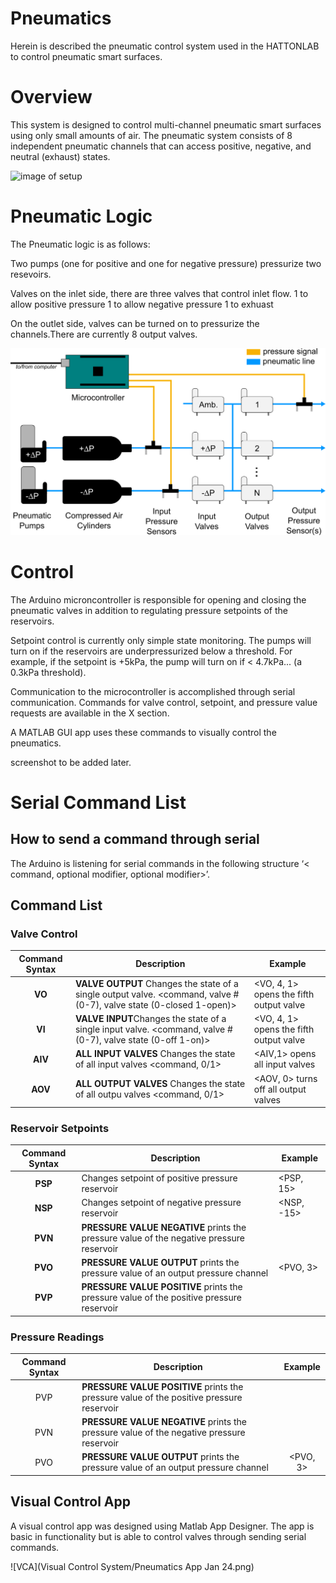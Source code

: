 # Pneumatics
Herein is described the pneumatic control system used in the HATTONLAB to control pneumatic smart surfaces.

# Overview
This system is designed to control multi-channel pneumatic smart surfaces using only small amounts of air. The pneumatic system consists of 8 independent pneumatic channels that can access positive, negative, and neutral (exhaust) states. 


![image of setup](Images/Jan%2021%202020/bigpneumatics.png)

# Pneumatic Logic

The Pneumatic logic is as follows:

Two pumps (one for positive and one for negative pressure) pressurize two resevoirs. 

Valves
on the inlet side, there are three valves that control inlet flow.
1 to allow positive pressure
1 to allow negative pressure
1 to exhuast

On the outlet side, valves can be turned on to pressurize the channels.There are currently 8 output valves.

![image of logic](Images/Jan%2021%202020/pressuresetup.png)

# Control

The Arduino microncontroller is responsible for opening and closing the pneumatic valves in addition to regulating pressure setpoints of the reservoirs. 

Setpoint control is currently only simple state monitoring. The pumps will turn on if the reservoirs are underpressurized below a threshold. For example, if the setpoint is +5kPa, the pump will turn on if < 4.7kPa... (a 0.3kPa threshold).

Communication to the microcontroller is accomplished through serial communication. Commands for valve control, setpoint, and pressure value requests are available in the X section.

A MATLAB GUI app uses these commands to visually control the pneumatics.

screenshot to be added later.

# Serial Command List

## How to send a command through serial

The Arduino is listening for serial commands in the following structure ‘< command, optional modifier, optional modifier>’.

## Command List

### Valve Control

| Command Syntax | Description                                                  | Example                                 |
| :------------: | ------------------------------------------------------------ | --------------------------------------- |
|     **VO**     | **VALVE OUTPUT** Changes the state of a single output valve. <command, valve # (0-7), valve state (0-closed 1-open)> | <VO, 4, 1> opens the fifth output valve |
|     **VI**     | **VALVE INPUT**Changes the state of a single input valve. <command, valve # (0-7), valve state (0-off 1-on)> | <VO, 4, 1> opens the fifth output valve |
|    **AIV**     | **ALL INPUT VALVES** Changes the state of all input valves <command, 0/1> | <AIV,1> opens all input valves          |
|    **AOV**     | **ALL OUTPUT VALVES** Changes the state of all outpu valves <command, 0/1> | <AOV, 0> turns off all output valves    |

### Reservoir Setpoints

| Command Syntax | Description                                                  | Example    |
| :------------: | ------------------------------------------------------------ | ---------- |
|    **PSP**     | Changes setpoint of positive pressure reservoir              | <PSP, 15>  |
|    **NSP**     | Changes setpoint of negative pressure reservoir              | <NSP, -15> |
|    **PVN**     | **PRESSURE VALUE NEGATIVE** prints the pressure value of the negative pressure reservoir | <PVN>      |
|    **PVO**     | **PRESSURE VALUE OUTPUT** prints the pressure value of an output pressure channel | <PVO, 3>   |
|    **PVP**     | **PRESSURE VALUE POSITIVE** prints the pressure value of the positive pressure reservoir | <PVP>      |

### Pressure Readings

| Command Syntax | Description                                                  | Example  |
| :------------: | ------------------------------------------------------------ | :------: |
|      PVP       | **PRESSURE VALUE POSITIVE** prints the pressure value of the positive pressure reservoir |  <PVP>   |
|      PVN       | **PRESSURE VALUE NEGATIVE** prints the pressure value of the negative pressure reservoir |  <PVN>   |
|      PVO       | **PRESSURE VALUE OUTPUT** prints the pressure value of an output pressure channel | <PVO, 3> |

## Visual Control App

A visual control app was designed using Matlab App Designer. The app is basic in functionality but is able to control valves through sending serial commands. 

![VCA](Visual Control System/Pneumatics App Jan 24.png)




